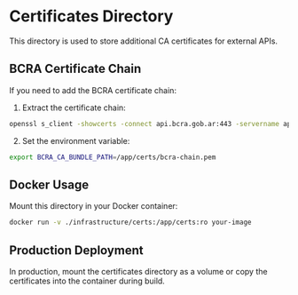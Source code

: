 # Certificates Directory

This directory is used to store additional CA certificates for external APIs.

## BCRA Certificate Chain

If you need to add the BCRA certificate chain:

1. Extract the certificate chain:
```bash
openssl s_client -showcerts -connect api.bcra.gob.ar:443 -servername api.bcra.gob.ar < /dev/null 2>/dev/null | openssl x509 -outform PEM > bcra-chain.pem
```

2. Set the environment variable:
```bash
export BCRA_CA_BUNDLE_PATH=/app/certs/bcra-chain.pem
```

## Docker Usage

Mount this directory in your Docker container:
```bash
docker run -v ./infrastructure/certs:/app/certs:ro your-image
```

## Production Deployment

In production, mount the certificates directory as a volume or copy the certificates into the container during build.
